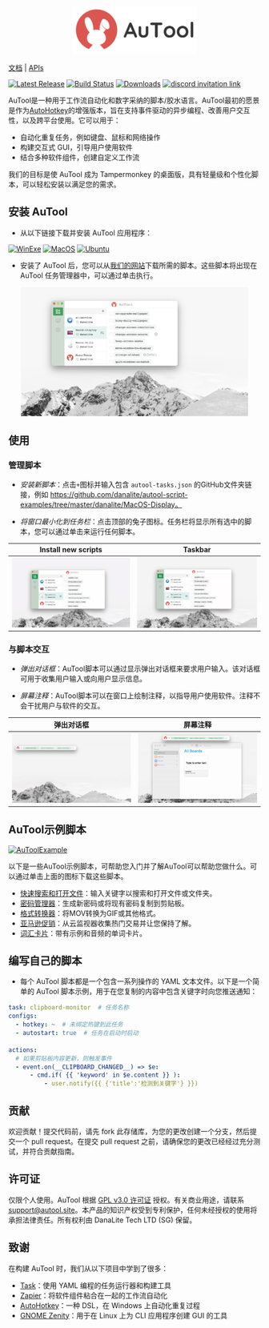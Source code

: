 <p align="center">
  <img src="../demos/banner.png" height="95" title="main">
</p>

[文档](https://danalite.github.io/autool/) | [APIs](https://danalite.github.io/autool/) 

[![Latest Release](https://img.shields.io/github/v/release/danalite/autool?color=blue&label=Latest%20Release&style=flat-square)](https://github.com/danalite/autool/releases/latest)
[![Build Status](https://img.shields.io/github/actions/workflow/status/danalite/autool/main.yaml?style=flat-square)](https://github.com/danalite/autool/actions)
[![Downloads](https://img.shields.io/github/downloads/danalite/autool/total?style=flat-square&logo=github)](https://github.com/danalite/autool/releases)
<a href="https://discord.gg/P3t2SvQaZp"><img alt="discord invitation link" src="https://dcbadge.vercel.app/api/server/P3t2SvQaZp?style=flat-square"></a>


AuTool是一种用于工作流自动化和数字采纳的脚本/胶水语言。AuTool最初的愿景是作为[AutoHotkey](https://www.autohotkey.com/)的增强版本，旨在支持事件驱动的异步编程、改善用户交互性，以及跨平台使用。它可以用于：

- 自动化重复任务，例如键盘、鼠标和网络操作
- 构建交互式 GUI，引导用户使用软件
- 结合多种软件组件，创建自定义工作流

我们的目标是使 AuTool 成为 Tampermonkey 的桌面版，具有轻量级和个性化脚本，可以轻松安装以满足您的需求。

## 安装 AuTool
- 从以下链接下载并安装 AuTool 应用程序：

[![WinExe](https://img.shields.io/badge/Win.exe-download-green?logo=windows&style=flat-square)](https://github.com/danalite/autool/releases)
[![MacOS](https://img.shields.io/badge/MacOS.dmg-download-green?logo=apple&style=flat-square)](https://github.com/danalite/autool/releases)
[![Ubuntu](https://img.shields.io/badge/Ubuntu.deb-download-green?logo=ubuntu&style=flat-square)](https://github.com/danalite/autool/releases)

- 安装了 AuTool 后，您可以从[我们的网站](https://danalite.github.io/autool/)下载所需的脚本。这些脚本将出现在 AuTool 任务管理器中，可以通过单击执行。
<p align="center">
  <img src="../demos/example.png" width="90%" title="AuTool">
</p>

## 使用
### 管理脚本
- *安装新脚本*：点击`+`图标并输入包含 `autool-tasks.json` 的GitHub文件夹链接，例如 https://github.com/danalite/autool-script-examples/tree/master/danalite/MacOS-Display。

- *将窗口最小化到任务栏*：点击顶部的兔子图标。任务栏将显示所有选中的脚本，您可以通过单击来运行任何脚本。

Install new scripts            |  Taskbar
:-------------------------:|:-------------------------:
<img src="../demos/demo-new-task.gif" width=450 title="new"> |  <img src="../demos/demo-taskbar.gif" width=450  title="taskbar">

### 与脚本交互
- *弹出对话框*：AuTool脚本可以通过显示弹出对话框来要求用户输入。该对话框可用于收集用户输入或向用户显示信息。

- *屏幕注释*：AuTool脚本可以在窗口上绘制注释，以指导用户使用软件。注释不会干扰用户与软件的交互。

弹出对话框             |  屏幕注释
:-------------------------:|:-------------------------:
<img src="../demos/demo-daily-vocabulary.gif" width=450 title="dialog"> | <img src="../demos/demo-annotation.gif" width=450  title="annotation">

## AuTool示例脚本
[![AuToolExample](https://img.shields.io/badge/AuTool--Examples-download-green?logo=github&style=flat-square)](https://danalite.github.io/autool/docs/basics/apps-macos-runner)

以下是一些AuTool示例脚本，可帮助您入门并了解AuTool可以帮助您做什么。可以通过单击上面的图标下载这些脚本。

- [快速搜索和打开文件](https://github.com/danalite/autool-script-examples/blob/master/danalite/Mini-Tools/File-Searcher.yaml)：输入关键字以搜索和打开文件或文件夹。
- [密码管理器](https://github.com/danalite/autool-script-examples/tree/master/danalite/Mini-Tools/Password-Manager)：生成新密码或将现有密码复制到剪贴板。
- [格式转换器](https://github.com/danalite/autool-script-examples/tree/master/danalite/Mini-Tools/Clipboard-Manager)：将MOV转换为GIF或其他格式。
- [亚马逊促销](https://github.com/danalite/autool-script-examples/tree/master/danalite/Mini-Tools/)：从云监视器收集热门交易并让您保持了解。
- [词汇卡片](https://github.com/danalite/autool-script-examples/tree/master/danalite/Mini-Tools/Clipboard-Manager)：带有示例和音频的单词卡片。

## 编写自己的脚本
- 每个 AuTool 脚本都是一个包含一系列操作的 YAML 文本文件。以下是一个简单的 AuTool 脚本示例，用于在您复制的内容中包含关键字时向您推送通知：


```yaml
task: clipboard-monitor  # 任务名称
configs:
  - hotkey: ~  # 未绑定热键到此任务
  - autostart: true  # 任务在启动时启动

actions:
  # 如果剪贴板内容更新，则触发事件
  - event.on(__CLIPBOARD_CHANGED__) => $e:
      - cmd.if( {{ 'keyword' in $e.content }} ): 
          - user.notify({{ {'title':'检测到关键字'} }}) 
```

## 贡献
欢迎贡献！提交代码前，请先 fork 此存储库，为您的更改创建一个分支，然后提交一个 pull request。在提交 pull request 之前，请确保您的更改已经经过充分测试，并符合贡献指南。

## 许可证
仅限个人使用。AuTool 根据 [GPL v3.0 许可证](../LICENSE) 授权。有关商业用途，请联系 support@autool.site。本产品的知识产权受到专利保护，任何未经授权的使用将承担法律责任。所有权利由 DanaLite Tech LTD (SG) 保留。

## 致谢
在构建 AuTool 时，我们从以下项目中学到了很多：

- [Task](https://taskfile.dev/)：使用 YAML 编程的任务运行器和构建工具
- [Zapier](https://zapier.com)：将软件组件粘合在一起的工作流自动化
- [AutoHotkey](https://www.autohotkey.com/)：一种 DSL，在 Windows 上自动化重复过程
- [GNOME Zenity](https://github.com/GNOME/zenity)：用于在 Linux 上为 CLI 应用程序创建 GUI 的工具
